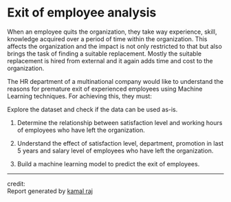# Exit of employee analysis

When an employee quits the organization, they take way experience, skill, knowledge acquired over a period of time within the organization. This affects the organization and the impact is not only restricted to that but also brings the task of finding a suitable replacement. Mostly the suitable replacement is hired from external and it again adds time and cost to the organization.

The HR department of a multinational company would like to understand the reasons for premature exit of experienced employees using Machine Learning techniques. For achieving this, they must:

Explore the dataset and check if the data can be used as-is.

1. Determine the relationship between satisfaction level and working hours of employees who have left the organization.
2. Understand the effect of satisfaction level, department, promotion in last 5 years and salary level of employees who have left the organization.

3. Build a machine learning model to predict the exit of employees.

----
credit:<br/>
Report generated by [kamal raj](https://github.com/iamkamalraj)
